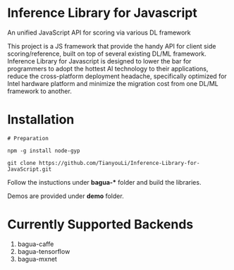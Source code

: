 # Inference Library for Javascript
An unified JavaScript API for scoring via various DL framework 

This project is a JS framework that provide the handy API for client side scoring/reference, built on top of several existing DL/ML framework.
Inference Library for Javascript is designed to lower the bar for programmers to adopt the hottest AI technology to their applications, reduce the cross-platform deployment headache, specifically optimized for Intel hardware platform and minimize the migration cost from one DL/ML framework to another.

# Installation

```shell
# Preparation

npm -g install node-gyp

git clone https://github.com/TianyouLi/Inference-Library-for-JavaScript.git
```

Follow the instuctions under **bagua-\*** folder and build the libraries.

Demos are provided under **demo** folder.


# Currently Supported Backends

1. bagua-caffe
2. bagua-tensorflow
3. bagua-mxnet

